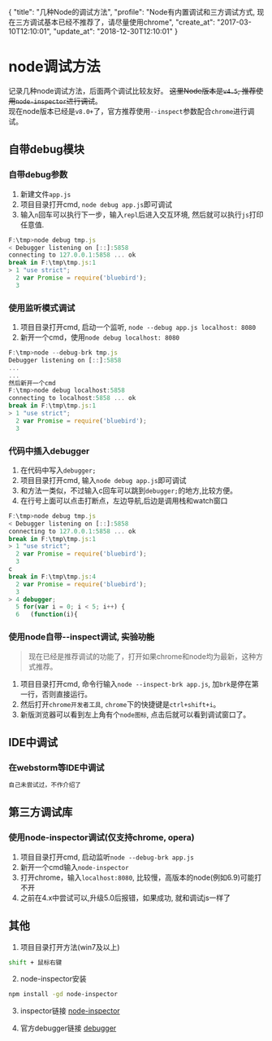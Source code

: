 {
  "title": "几种Node的调试方法",
  "profile": "Node有内置调试和三方调试方式, 现在三方调试基本已经不推荐了，请尽量使用chrome",
  "create_at": "2017-03-10T12:10:01",
  "update_at": "2018-12-30T12:10:01"
}
# node调试方法

记录几种node调试方法，后面两个调试比较友好。
~~这里Node版本是`v4.5`, 推荐使用`node-inspector`进行调试~~。  
现在node版本已经是`v8.0+`了，官方推荐使用`--inspect`参数配合`chrome`进行调试。

## 自带debug模块
### 自带debug参数
1. 新建文件`app.js`
2. 项目目录打开cmd, `node debug app.js`即可调试
3. 输入`n`回车可以执行下一步，输入`repl`后进入交互环境, 然后就可以执行`js`打印任意值.
```javascript
F:\tmp>node debug tmp.js
< Debugger listening on [::]:5858
connecting to 127.0.0.1:5858 ... ok
break in F:\tmp\tmp.js:1
> 1 "use strict";
  2 var Promise = require('bluebird');
  3
```

### 使用监听模式调试
1. 项目目录打开cmd, 启动一个监听, `node --debug app.js localhost: 8080`
2. 新开一个cmd，使用`node debug localhost: 8080`
```javascript
F:\tmp>node --debug-brk tmp.js
Debugger listening on [::]:5858
...
...
然后新开一个cmd
F:\tmp>node debug localhost:5858
connecting to localhost:5858 ... ok
break in F:\tmp\tmp.js:1
> 1 "use strict";
  2 var Promise = require('bluebird');
  3
```

### 代码中插入debugger
1. 在代码中写入`debugger;`
2. 项目目录打开cmd, 输入`node debug app.js`即可调试
3. 和方法一类似，不过输入c回车可以跳到`debugger;`的地方,比较方便。
4. 在行号上面可以点击打断点，左边导航,后边是调用栈和watch窗口
```javascript
F:\tmp>node debug tmp.js
< Debugger listening on [::]:5858
connecting to 127.0.0.1:5858 ... ok
break in F:\tmp\tmp.js:1
> 1 "use strict";
  2 var Promise = require('bluebird');
  3
c
break in F:\tmp\tmp.js:4
  2 var Promise = require('bluebird');
  3
> 4 debugger;
  5 for(var i = 0; i < 5; i++) {
  6   (function(i){
```

### 使用node自带--inspect调试, ~~实验功能~~
> 现在已经是推荐调试的功能了，打开如果chrome和node均为最新，这种方式推荐。
1. 项目目录打开cmd, 命令行输入`node --inspect-brk app.js`, 加`brk`是停在第一行，否则直接运行。
2. 然后打开`chrome开发者工具`, `chrome`下的快捷键是`ctrl+shift+i`。
3. 新版浏览器可以看到左上角有个`node图标`, 点击后就可以看到调试窗口了。

## IDE中调试
### 在webstorm等IDE中调试
```javascript
自己未尝试过，不作介绍了
```

## 第三方调试库
### 使用node-inspector调试(仅支持chrome, opera)
1. 项目目录打开cmd, 启动监听`node --debug-brk app.js`
2. 新开一个cmd输入`node-inspector`
3. 打开chrome，输入`localhost:8080`, 比较慢，高版本的node(例如6.9)可能打不开
4. 之前在4.x中尝试可以,升级5.0后报错，如果成功, 就和调试js一样了

## 其他

1. 项目目录打开方法(win7及以上)
```bash
shift + 鼠标右键
```

2. node-inspector安装
```bash
npm install -gd node-inspector
```

3. inspector链接
[node-inspector](https://github.com/node-inspector/node-inspector)

4. 官方debugger链接
[debugger](https://nodejs.org/api/debugger.html)
